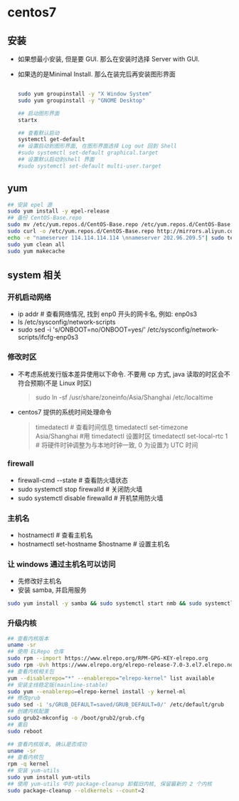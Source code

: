 # centos7

## 安装

* 如果想最小安装, 但是要 GUI. 那么在安装时选择 Server with GUI.
* 如果选的是Minimal Install. 那么在装完后再安装图形界面

  ``` bash

  sudo yum groupinstall -y "X Window System"
  sudo yum groupinstall -y "GNOME Desktop"

  ## 启动图形界面
  startx

  ## 查看默认启动
  systemctl get-default
  ## 设置启动到图形界面, 在图形界面选择 Log out 回到 Shell
  #sudo systemctl set-default graphical.target
  ## 设置默认启动到shell 界面
  #sudo systemctl set-default multi-user.target
  ```

## yum

```bash
## 安装 epel 源
sudo yum install -y epel-release
## 备份 CentOS-Base.repo
sudo mv /etc/yum.repos.d/CentOS-Base.repo /etc/yum.repos.d/CentOS-Base.repo.backup
sudo curl -o /etc/yum.repos.d/CentOS-Base.repo http://mirrors.aliyun.com/repo/Centos-7.repo
echo -e "nameserver 114.114.114.114 \nnameserver 202.96.209.5"| sudo tee -a /etc/resolv.conf
sudo yum clean all
sudo yum makecache
```

## system 相关

### 开机启动网络

* ip addr # 查看网络情况, 找到 enp0 开头的网卡名, 例如: enp0s3
* ls /etc/sysconfig/network-scripts
* sudo sed -i 's/ONBOOT=no/ONBOOT=yes/' /etc/sysconfig/network-scripts/ifcfg-enp0s3

### 修改时区

* 不考虑系统发行版本差异使用以下命令. 不要用 cp 方式, java 读取的时区会不符合预期(不是 Linux 时区)
  > sudo ln -sf /usr/share/zoneinfo/Asia/Shanghai /etc/localtime
* centos7 提供的系统时间处理命令
  > timedatectl # 查看时间信息
  > timedatectl set-timezone Asia/Shanghai #用 timedatectl 设置时区
  > timedatectl set-local-rtc 1 # 将硬件时钟调整为与本地时钟一致, 0 为设置为 UTC 时间

### firewall

* firewall-cmd --state # 查看防火墙状态
* sudo systemctl stop firewalld # 关闭防火墙
* sudo systemctl disable firewalld # 开机禁用防火墙

### 主机名

* hostnamectl # 查看主机名
* hostnamectl set-hostname $hostname # 设置主机名

### 让 windows 通过主机名可以访问

* 先修改好主机名
* 安装 samba, 并启用服务

``` bash
sudo yum install -y samba && sudo systemctl start nmb && sudo systemctl enable nmb
```

### 升级内核

``` bash
## 查看内核版本
uname -sr
## 使用 ELRepo 仓库
sudo rpm --import https://www.elrepo.org/RPM-GPG-KEY-elrepo.org
sudo rpm -Uvh https://www.elrepo.org/elrepo-release-7.0-3.el7.elrepo.noarch.rpm
## 查看内核相关包
yum --disablerepo="*" --enablerepo="elrepo-kernel" list available
## 安装主线稳定版(mainline-stable)
sudo yum --enablerepo=elrepo-kernel install -y kernel-ml
## 修改grub
sudo sed -i 's/GRUB_DEFAULT=saved/GRUB_DEFAULT=0/' /etc/default/grub
## 创建内核配置
sudo grub2-mkconfig -o /boot/grub2/grub.cfg
## 重启
sudo reboot

## 查看内核版本, 确认是否成功
uname -sr
## 查看内核包
rpm -q kernel
## 安装 yum-utils
sudo yum install yum-utils
## 使用 yum-utils 中的 package-cleanup 卸载旧内核, 保留最新的 2 个内核
sudo package-cleanup --oldkernels --count=2

